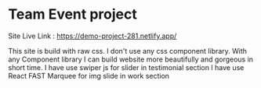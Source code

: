 # Team Event project

Site Live Link : https://demo-project-281.netlify.app/

This site is build with raw css. I don't use any css component library. With any Component library I can build website more beautifully and gorgeous in short time.
I have use swiper js for slider in testimonial section
I have use React FAST Marquee for img slide in work section
